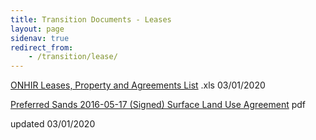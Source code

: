 ```yaml
---
title: Transition Documents - Leases
layout: page
sidenav: true
redirect_from:
    - /transition/lease/
--- 
```


[ONHIR Leases, Property and Agreements List]({{site.baseurl}}/assets/documents/transition/lease/ONHIR%20Leases,%20Property%20and%20Agreements%20List.xls) .xls  03/01/2020

[Preferred Sands 2016-05-17 (Signed) Surface Land Use Agreement]({{site.baseurl}}/assets/documents/transition/leasedocs/Preferred_Sands-2016-05-17-(Signed)-Surface-Land-Use-Agreement.pdf) pdf

updated 03/01/2020
